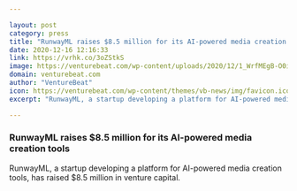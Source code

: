 ```yaml
---

layout: post
category: press
title: "RunwayML raises $8.5 million for its AI-powered media creation tools"
date: 2020-12-16 12:16:33
link: https://vrhk.co/3oZStkS
image: https://venturebeat.com/wp-content/uploads/2020/12/1_WrfMEgB-O0iYbXKah2UQ9g-e1608060934470.png?w=1200&strip=all
domain: venturebeat.com
author: "VentureBeat"
icon: https://venturebeat.com/wp-content/themes/vb-news/img/favicon.ico
excerpt: "RunwayML, a startup developing a platform for AI-powered media creation tools, has raised $8.5 million in venture capital."

---
```


### RunwayML raises $8.5 million for its AI-powered media creation tools

RunwayML, a startup developing a platform for AI-powered media creation tools, has raised $8.5 million in venture capital.